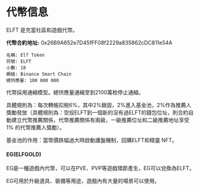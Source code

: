 # 代幣信息

ELFT 是充當社區和遊戲代幣。

**代幣合約地址:** 0x26B9A652e7D45fFF08f2229a835862cDC811e54A

```
名稱: Elf Token
符號: ELFT
小數: 18
網絡: Binance Smart Chain
總供應量: 100 000 000
```

代幣採用通縮模型。總供應量通縮至到2100萬枚停止通縮。

具體規則為：每次轉帳扣稅6%，其中2%銷毀，2%進入基金池，2%作為推薦人獎勵發放（具體規則為：空投ELFT到一個新的沒有過ELFT的錢包位址，則合約自動建立代幣推薦關係，代幣推薦關係有兩級，一級推薦位址和二級推薦地址享受 1% 的代幣推薦人獎勵）。

基金池的作用：當幣價跌幅過大時啟動護盤機制，回購ELFT和精靈 NFT。

#### EG(ELFGOLD)

EG是一種遊戲內代幣，可以在PVE、PVP等遊戲環節產生，EG可以兌換為ELFT。

EG可用於升級道具、裝備等用途，遊戲內有大量的場景可以使用。
